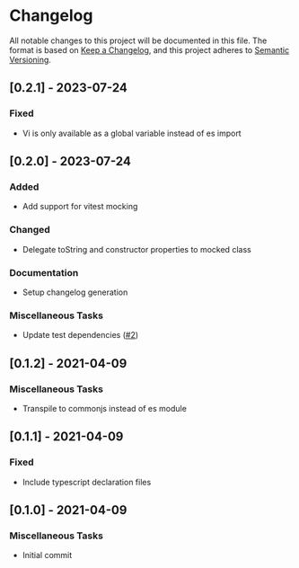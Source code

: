 # Changelog

All notable changes to this project will be documented in this file.
The format is based on [Keep a Changelog](https://keepachangelog.com/en/1.0.0/),
and this project adheres to [Semantic Versioning](https://semver.org/spec/v2.0.0.html).

## [0.2.1] - 2023-07-24

### Fixed

- Vi is only available as a global variable instead of es import

## [0.2.0] - 2023-07-24

### Added

- Add support for vitest mocking

### Changed

- Delegate toString and constructor properties to mocked class

### Documentation

- Setup changelog generation

### Miscellaneous Tasks

- Update test dependencies ([#2](https://github.com/maxjoehnk/proxy-mocks/issues/2))

## [0.1.2] - 2021-04-09

### Miscellaneous Tasks

- Transpile to commonjs instead of es module

## [0.1.1] - 2021-04-09

### Fixed

- Include typescript declaration files

## [0.1.0] - 2021-04-09

### Miscellaneous Tasks

- Initial commit

<!-- generated by git-cliff -->
